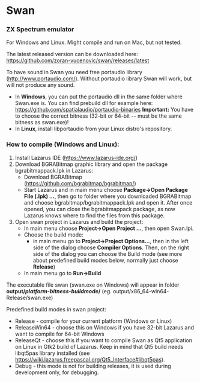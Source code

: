 
# Swan
### ZX Spectrum emulator
For Windows and Linux. Might compile and run on Mac, but not tested.

The latest released version can be downloaded here: https://github.com/zoran-vucenovic/swan/releases/latest

To have sound in Swan you need free portaudio library (http://www.portaudio.com/).
Without portaudio library Swan will work, but will not produce any sound.
- In **Windows**, you can put the portaudio dll in the same folder where Swan.exe is. You can find prebuild dll for example here: https://github.com/spatialaudio/portaudio-binaries
**Important:** You have to choose the correct bitness (32-bit or 64-bit -- must be the same bitness as swan.exe)!
- In **Linux**, install libportaudio from your Linux distro's repository.

### How to compile (Windows and Linux):
1. Install Lazarus IDE (https://www.lazarus-ide.org/)
2. Download BGRABitmap graphic library and open the package bgrabitmappack.lpk in Lazarus:
   - Download BGRABitmap (https://github.com/bgrabitmap/bgrabitmap/)
   - Start Lazarus and in main menu choose **Package->Open Package File (.lpk) ...**, then go to folder where you downloaded BGRABitmap and choose bgrabitmap/bgrabitmappack.lpk and open it.
   After once opened, you can close the bgrabitmappack package, as now Lazarus knows where to find the files from this package.
3. Open swan project in Lazarus and build the project:
   - In main menu choose **Project->Open Project ...**, then open Swan.lpi.
   - Choose the build mode:
     - in main menu go to **Project->Project Options...**, then in the left side of the dialog choose **Compiler Options**. Then, on the right side of the dialog you can choose the Build mode (see more about predefined build modes below, normally just choose **Release**)
   - In main menu go to **Run->Build**

The executable file swan (swan.exe on Windows) will appear in folder **output/*platform-bitness-buildmode*/** (eg. output/x86_64-win64-Release/swan.exe)

Predefined build modes in swan project:
- Release - compile for your current platform (Windows or Linux)
- ReleaseWin64 - choose this on Windows if you have 32-bit Lazarus and want to compile for 64-bit Windows
- ReleaseQt - choose this if you want to compile Swan as Qt5 application on Linux in Gtk2 build of Lazarus. Keep in mind that Qt5 build needs libqt5pas library installed (see https://wiki.lazarus.freepascal.org/Qt5_Interface#libqt5pas).
- Debug - this mode is not for building releases, it is used during development only, for debugging.
